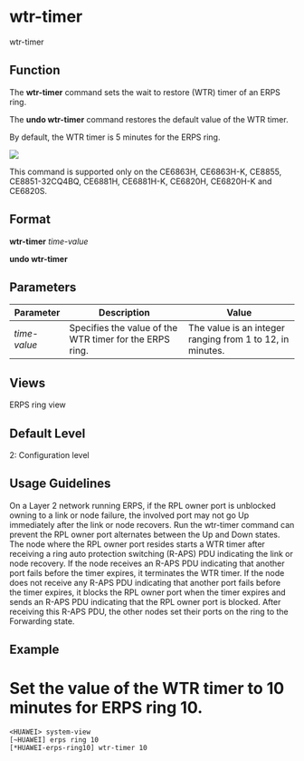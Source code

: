 wtr-timer
=========

wtr-timer

Function
--------



The **wtr-timer** command sets the wait to restore (WTR) timer of an ERPS ring.

The **undo wtr-timer** command restores the default value of the WTR timer.



By default, the WTR timer is 5 minutes for the ERPS ring.

![](../public_sys-resources/note_3.0-en-us.png) 

This command is supported only on the CE6863H, CE6863H-K, CE8855, CE8851-32CQ4BQ, CE6881H, CE6881H-K, CE6820H, CE6820H-K and CE6820S.



Format
------

**wtr-timer** *time-value*

**undo wtr-timer**


Parameters
----------

| Parameter | Description | Value |
| --- | --- | --- |
| *time-value* | Specifies the value of the WTR timer for the ERPS ring. | The value is an integer ranging from 1 to 12, in minutes. |



Views
-----

ERPS ring view


Default Level
-------------

2: Configuration level


Usage Guidelines
----------------

On a Layer 2 network running ERPS, if the RPL owner port is unblocked owning to a link or node failure, the involved port may not go Up immediately after the link or node recovers. Run the wtr-timer command can prevent the RPL owner port alternates between the Up and Down states. The node where the RPL owner port resides starts a WTR timer after receiving a ring auto protection switching (R-APS) PDU indicating the link or node recovery. If the node receives an R-APS PDU indicating that another port fails before the timer expires, it terminates the WTR timer. If the node does not receive any R-APS PDU indicating that another port fails before the timer expires, it blocks the RPL owner port when the timer expires and sends an R-APS PDU indicating that the RPL owner port is blocked. After receiving this R-APS PDU, the other nodes set their ports on the ring to the Forwarding state.


Example
-------

# Set the value of the WTR timer to 10 minutes for ERPS ring 10.
```
<HUAWEI> system-view
[~HUAWEI] erps ring 10
[*HUAWEI-erps-ring10] wtr-timer 10

```